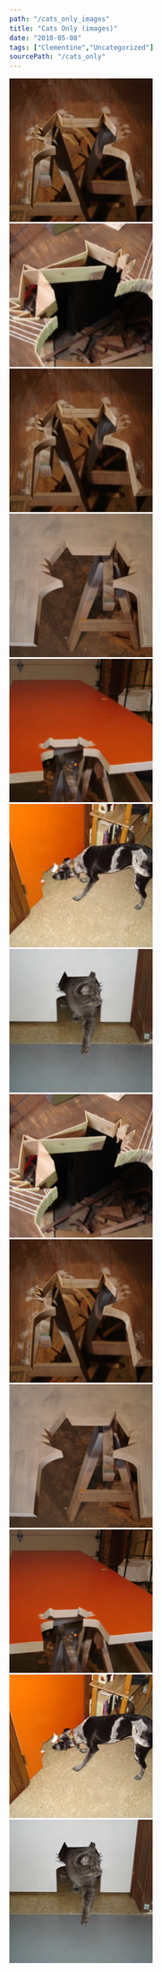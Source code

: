```yaml
---
path: "/cats_only_images"
title: "Cats Only (images)"
date: "2010-05-08"
tags: ["Clementine","Uncategorized"]
sourcePath: "/cats_only"
---
```


 ![dsc03808.jpeg_hexagon.jpeg](dsc03808.jpeg_hexagon.jpeg) ![dsc03801-300x225.jpg_hexagon.jpeg](dsc03801-300x225.jpg_hexagon.jpeg) ![dsc03808-300x225.jpg_hexagon.jpeg](dsc03808-300x225.jpg_hexagon.jpeg) ![dsc03811-300x225.jpg_hexagon.jpeg](dsc03811-300x225.jpg_hexagon.jpeg) ![dsc03812-300x225.jpg_hexagon.jpeg](dsc03812-300x225.jpg_hexagon.jpeg) ![dsc03815-300x225.jpg_hexagon.jpeg](dsc03815-300x225.jpg_hexagon.jpeg) ![dsc03817-300x225.jpg_hexagon.jpeg](dsc03817-300x225.jpg_hexagon.jpeg) ![dsc03801.jpg_hexagon.jpeg](dsc03801.jpg_hexagon.jpeg) ![dsc03808.jpg_hexagon.jpeg](dsc03808.jpg_hexagon.jpeg) ![dsc03811.jpg_hexagon.jpeg](dsc03811.jpg_hexagon.jpeg) ![dsc03812.jpg_hexagon.jpeg](dsc03812.jpg_hexagon.jpeg) ![dsc03815.jpg_hexagon.jpeg](dsc03815.jpg_hexagon.jpeg) ![dsc03817.jpg_hexagon.jpeg](dsc03817.jpg_hexagon.jpeg)